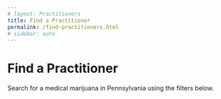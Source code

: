 ```yaml
---
# layout: Practitioners
title: Find a Practitioner
permalink: /find-practitioners.html
# sidebar: auto
---
```


# Find a Practitioner

Search for a medical marijuana in Pennsylvania using the filters below.

<Practitioners />
